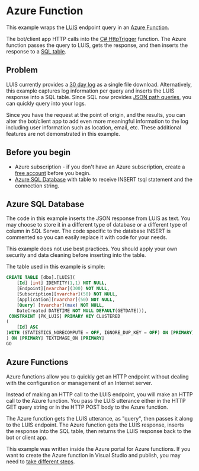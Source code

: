 # Azure Function

This example wraps the [LUIS](https://docs.microsoft.com/azure/cognitive-services/LUIS/) endpoint query in an [Azure Function](https://azure.microsoft.com/services/functions/). 

The bot/client app HTTP calls into the [C# HttpTrigger](https://docs.microsoft.com/en-us/azure/azure-functions/functions-create-first-azure-function) function. The Azure function passes the query to LUIS, gets the response, and then inserts the response to a [SQL table](https://azure.microsoft.com/services/sql-database/). 

## Problem
LUIS currently provides a [30 day log](https://westus.dev.cognitive.microsoft.com/docs/services/5890b47c39e2bb17b84a55ff/operations/5890b47c39e2bb052c5b9c36)  as a single file download. Alternatively, this example captures log information per query and inserts the LUIS response into a SQL table. Since SQL now provides [JSON path queries](https://docs.microsoft.com/sql/relational-databases/json/json-path-expressions-sql-server), you can quickly query into your logs. 

Since you have the request at the point of origin, and the results, you can alter the bot/client app to add even more meaningful information to the log including user information such as location, email, etc. These additional features are not demonstrated in this example.

## Before you begin
* Azure subscription - if you don't have an Azure subscription, create a [free account](https://azure.microsoft.com/free/?WT.mc_id=A261C142F) before you begin. 
* [Azure SQL Database](https://azure.microsoft.com/services/sql-database/) with table to receive INSERT tsql statement and the connection string.

## Azure SQL Database
The code in this example inserts the JSON response from LUIS as text. You may choose to store it in a different type of database or a different type of column in SQL Server. The code specific to the database INSERT is commented so you can easily replace it with code for your needs.

This example does not use best practices. You should apply your own security and data cleaning before inserting into the table. 

The table used in this example is simple: 

```SQL
CREATE TABLE [dbo].[LUIS](
	[Id] [int] IDENTITY(1,1) NOT NULL,
	[Endpoint][nvarchar](300) NOT NULL,
	[Subscription][nvarchar](50) NOT NULL,
	[Application][nvarchar](50) NOT NULL,
	[Query] [nvarchar](max) NOT NULL,
	DateCreated DATETIME NOT NULL DEFAULT(GETDATE()),
 CONSTRAINT [PK_LUIS] PRIMARY KEY CLUSTERED 
(
	[Id] ASC
)WITH (STATISTICS_NORECOMPUTE = OFF, IGNORE_DUP_KEY = OFF) ON [PRIMARY]
) ON [PRIMARY] TEXTIMAGE_ON [PRIMARY]
GO
```

## Azure Functions
Azure functions allow you to quickly get an HTTP endpoint without dealing with the configuration or management of an Internet server. 

Instead of making an HTTP call to the LUIS endpoint, you will make an HTTP call to the Azure function. You pass the LUIS utterance either in the HTTP GET query string or in the HTTP POST body to the Azure function.  

The Azure function gets the LUIS utterance, as "query", then passes it along to the LUIS endpoint. The Azure function gets the LUIS response, inserts the response into the SQL table, then returns the LUIS response back to the bot or client app. 

This example was written inside the Azure portal for Azure functions. If you want to create the Azure function in Visual Studio and publish, you may need to [take different steps](https://docs.microsoft.com/en-us/azure/azure-functions/functions-create-your-first-function-visual-studio). 
